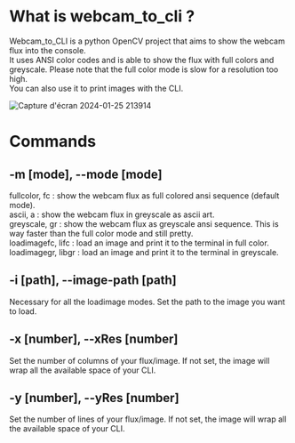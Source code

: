 # What is webcam_to_cli ?
Webcam_to_CLI is a python OpenCV project that aims to show the webcam flux into the console.\
It uses ANSI color codes and is able to show the flux with full colors and greyscale. Please note that the full color mode is slow for a resolution too high.\
You can also use it to print images with the CLI.

![Capture d'écran 2024-01-25 213914](https://github.com/belabon25/webcam_to_CLI/assets/74050200/b405a0cd-8c12-4248-abb8-26db8248cbc1)


# Commands

## -m [mode], --mode [mode]
fullcolor, fc : show the webcam flux as full colored ansi sequence (default mode).\
ascii, a : show the webcam flux in greyscale as ascii art.\
greyscale, gr : show the webcam flux as greyscale ansi sequence. This is way faster than the full color mode and still pretty.\
loadimagefc, lifc : load an image and print it to the terminal in full color.\
loadimagegr, libgr : load an image and print it to the terminal in greyscale.

## -i [path], --image-path [path]
Necessary for all the loadimage modes. Set the path to the image you want to load.
## -x [number], --xRes [number]
Set the number of columns of your flux/image. If not set, the image will wrap all the available space of your CLI.
## -y [number], --yRes [number]
Set the number of lines of your flux/image. If not set, the image will wrap all the available space of your CLI.
